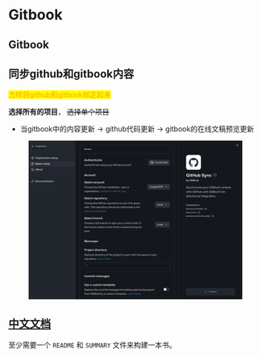 # Gitbook

## Gitbook

## 同步github和gitbook内容

<mark style="color:orange;">怎样将github和gitbook绑定起来</mark>

**选择所有的项目**， ~~选择单个项目~~

* 当gitbook中的内容更新 -> github代码更新 -> gitbook的在线文稿预览更新

<figure><img src="../.gitbook/assets/image (1).png" alt=""><figcaption></figcaption></figure>

## [中文文档](https://chrisniael.gitbooks.io/gitbook-documentation/content/)

至少需要一个 `README` 和 `SUMMARY` 文件来构建一本书。

